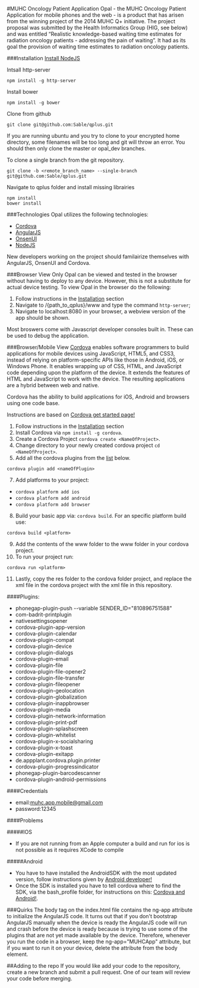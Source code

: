 #MUHC Oncology Patient Application
Opal - the MUHC Oncology Patient Application for mobile phones and the web - is a product that has arisen from the winning project of the 2014 MUHC Q+ initiative. The project proposal was submitted by the Health Informatics Group (HIG, see below) and was entitled “Realistic knowledge-based waiting time estimates for radiation oncology patients - addressing the pain of waiting”. It had as its goal the provision of waiting time estimates to radiation oncology patients. 

###Installation
[Install NodeJS](https://nodejs.org/en/download/)

Intsall http-server
```
npm install -g http-server
```
Install bower
```
npm install -g bower
```
Clone from github 
```
git clone git@github.com:Sable/qplus.git
```
If you are running ubuntu and you try to clone to your encrypted home directory, some filenames will be too long and git will throw an error. You should then only clone the master or opal_dev branches. 

To clone a single branch from the git repository.
```
git clone -b <remote_branch_name> --single-branch git@github.com:Sable/qplus.git
```
Navigate to qplus folder and install missing librairies
```
npm install
bower install
```
###Technologies
Opal utilizes the following technologies:
* [Cordova](https://cordova.apache.org/)
* [AngularJS](https://angularjs.org/)
* [OnsenUI](https://onsen.io/)
* [NodeJS](https://nodejs.org/)

New developers working on the project should familairize themselves with AngularJS, OnsenUI and Cordova.

###Browser View Only
Opal can be viewed and tested in the browser without having to deploy to any device. However, this is not a substitute for actual device testing. To view Opal in the browser do the following:

1. Follow instructions in the [Installation](#installation) section
2. Navigate to /{path_to_qplus}/www and type the command `http-server`;
3. Navigate to localhost:8080 in your browser, a webview version of the app should be shown.

Most broswers come with Javascript developer consoles built in. These can be used to debug the application.

###Browser/Mobile View
[Cordova](https://cordova.apache.org/) enables software programmers to build applications for mobile devices using JavaScript, HTML5, and CSS3, instead of relying on platform-specific APIs like those in Android, iOS, or Windows Phone. It enables wrapping up of CSS, HTML, and JavaScript code depending upon the platform of the device. It extends the features of HTML and JavaScript to work with the device. The resulting applications are a hybrid between web and native.

Cordova has the ability to build applications for iOS, Android and browsers using one code base.

Instructions are based on [Cordova get started page!](https://cordova.apache.org/#getstarted)

1. Follow instructions in the [Installation](#installation) section
3. Install Cordova via `npm install -g cordova`.
4. Create a Cordova Project `cordova create <NameOfProject>`.
5. Change directory to your newly created cordova project `cd <NameOfProject>`.
6. Add all the cordova plugins from the [list](#plugins) below.
 ```
cordova plugin add <nameOfPlugin>
```
7. Add platforms to your project:
  * `cordova platform add ios`
  * `cordova platform add android`
  * `cordova platform add browser`

8. Build your basic app via: `cordova build`. For an specific platform build use:
 ``` 
cordova build <platform>
```
9. Add the contents of the www folder to the www folder in your cordova project.
10. To run your project run:
 ```
cordova run <platform>
```
11. Lastly, copy the res folder to the cordova folder project, and replace the xml file in the cordova project with the xml file in this repository.

####Plugins:

* phonegap-plugin-push --variable SENDER_ID="810896751588"
* com-badrit-printplugin
* nativesettingsopener
* cordova-plugin-app-version
* cordova-plugin-calendar
* cordova-plugin-compat
* cordova-plugin-device
* cordova-plugin-dialogs
* cordova-plugin-email
* cordova-plugin-file
* cordova-plugin-file-opener2
* cordova-plugin-file-transfer
* cordova-plugin-fileopener
* cordova-plugin-geolocation
* cordova-plugin-globalization
* cordova-plugin-inappbrowser
* cordova-plugin-media
* cordova-plugin-network-information
* cordova-plugin-print-pdf
* cordova-plugin-splashscreen
* cordova-plugin-whitelist
* cordova-plugin-x-socialsharing
* cordova-plugin-x-toast
* cordova-plugin-exitapp
* de.appplant.cordova.plugin.printer
* cordova-plugin-progressindicator
* phonegap-plugin-barcodescanner
* cordova-plugin-android-permissions

####Credentials
 * email:muhc.app.mobile@gmail.com
 * password:12345

####Problems

#####IOS
* If you are not running from an Apple computer a build and run for ios is not possible as it requires XCode to compile

#####Android
* You have to have installed the AndroidSDK with the most updated version, follow instructions given by [Android developer!](http://developer.android.com/sdk/installing/index.html)
* Once the SDK is installed you have to tell cordova where to find the SDK, via the bash_profile folder, for instructions on this:
[Cordova and Android!](https://cordova.apache.org/docs/en/2.5.0/guide/getting-started/android/). 

###Quirks
The body tag on the index.html file contains the ng-app attribute to initialize the AngularJS code. It turns out that if you don't bootstrap AngularJS manually when the device is ready the AngularJS code will run and crash before the device is ready because is trying to use some of the plugins that are not yet made available by the device. Therefore, whenever you run the code in a browser, keep the ng-app="MUHCApp" attribute, but if you want to run it on your device, delete the attribute from the body element.  

##Adding to the repo
If you would like add your code to the repository, create a new branch and submit a pull request. One of our team will review your code before merging.

